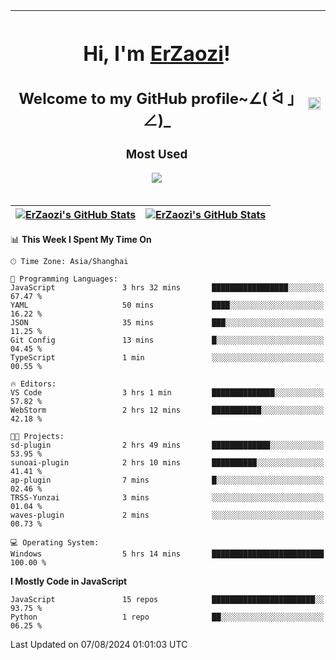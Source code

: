 |<h1>Hi, I'm <a href="https://github.com/erzaozi">ErZaozi</a>! </h1><h2>Welcome to my GitHub profile~∠( ᐛ 」∠)_</h2><p><h3>Most Used</h3><img src="https://skillicons.dev/icons?i=github,vscode,visualstudio,ubuntu,postman,pycharm,webstorm,git,docker"></p>|<img decoding="async" align=center src="https://cdn.jsdelivr.net/gh/erzaozi/erzaozi/image.gif" width="100%">|
| ----- | ----- |

| <a href="https://github.com/erzaozi"><img align="center" src="https://github-readme-stats.vercel.app/api/top-langs/?username=erzaozi&title_color=44cef6&text_color=4b5cc4&icon_color=2bbc8a&bg_color=white&langs_count=4&hide_border=true" alt="ErZaozi's GitHub Stats" /></a> | <a href="https://github.com/erzaozi"><img align="center" src="https://github-readme-stats.vercel.app/api?username=erzaozi&show_icons=true&line_height=27&count_private=true&title_color=44cef6&text_color=4b5cc4&icon_color=2bbc8a&bg_color=white&hide_border=true" alt="ErZaozi's GitHub Stats" /></a> |
| ----- | ----- |
<!--START_SECTION:waka-->
📊 **This Week I Spent My Time On** 

```text
🕑︎ Time Zone: Asia/Shanghai

💬 Programming Languages: 
JavaScript               3 hrs 32 mins       █████████████████░░░░░░░░   67.47 % 
YAML                     50 mins             ████░░░░░░░░░░░░░░░░░░░░░   16.22 % 
JSON                     35 mins             ███░░░░░░░░░░░░░░░░░░░░░░   11.25 % 
Git Config               13 mins             █░░░░░░░░░░░░░░░░░░░░░░░░   04.45 % 
TypeScript               1 min               ░░░░░░░░░░░░░░░░░░░░░░░░░   00.55 % 

🔥 Editors: 
VS Code                  3 hrs 1 min         ██████████████░░░░░░░░░░░   57.82 % 
WebStorm                 2 hrs 12 mins       ███████████░░░░░░░░░░░░░░   42.18 % 

🐱‍💻 Projects: 
sd-plugin                2 hrs 49 mins       █████████████░░░░░░░░░░░░   53.95 % 
sunoai-plugin            2 hrs 10 mins       ██████████░░░░░░░░░░░░░░░   41.41 % 
ap-plugin                7 mins              █░░░░░░░░░░░░░░░░░░░░░░░░   02.46 % 
TRSS-Yunzai              3 mins              ░░░░░░░░░░░░░░░░░░░░░░░░░   01.04 % 
waves-plugin             2 mins              ░░░░░░░░░░░░░░░░░░░░░░░░░   00.73 % 

💻 Operating System: 
Windows                  5 hrs 14 mins       █████████████████████████   100.00 % 
```

**I Mostly Code in JavaScript** 

```text
JavaScript               15 repos            ███████████████████████░░   93.75 % 
Python                   1 repo              ██░░░░░░░░░░░░░░░░░░░░░░░   06.25 % 
```




 Last Updated on 07/08/2024 01:01:03 UTC
<!--END_SECTION:waka-->
